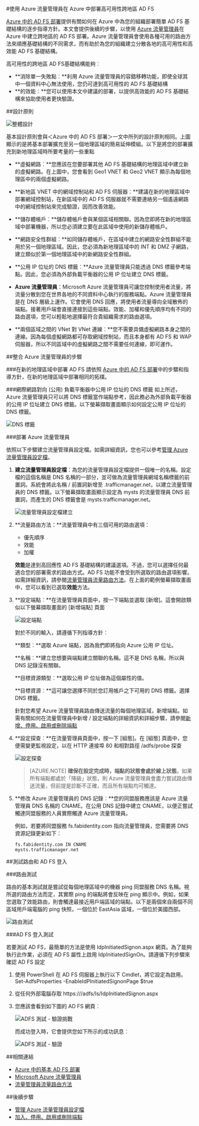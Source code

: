 <properties
	pageTitle="使用 Azure 流量管理員在 Azure 中部署高可用性跨地區 AD FS | Microsoft Azure"
	description="在本文件中，您將了解如何在 Azure 中部署 AD FS 以獲得高可用性。"
    keywords="採用 Azure 流量管理員的 Ad fs, 採用 Azure 流量管理員的 adfs, 地理, 多重資料中心, 地理資料中心, 多重地理資料中心, 在 azure 中部署 AD FS, 部署 azure adfs, azure adfs, azure ad fs, 部署 adfs, 部署 ad fs, azure 中的 adfs, 在 azure 中部署 adfs, 在 azure 中部署 AD FS, adfs azure, AD FS 簡介, Azure, Azure 中的 AD FS, iaas, ADFS, 將 adfs 移至 azure"
	services="active-directory"
	documentationCenter=""
	authors="anandyadavmsft"
	manager="femila"
	editor=""/>

<tags
	ms.service="active-directory"
	ms.workload="identity"
	ms.tgt_pltfrm="na"
	ms.devlang="na"
	ms.topic="get-started-article"
	ms.date="09/01/2016"
	ms.author="anandy;billmath"/>
    
#使用 Azure 流量管理員在 Azure 中部署高可用性跨地區 AD FS

[Azure 中的 AD FS 部署](.\active-directory-aadconnect-azure-adfs.md)提供有關如何在 Azure 中為您的組織部署簡單 AD FS 基礎結構的逐步指導方針。本文會提供後續的步驟，以使用 [Azure 流量管理員](../traffic-manager/traffic-manager-overview.md)在 Azure 中建立跨地區的 AD FS 部署。Azure 流量管理員會使用各種可用的路由方法來順應基礎結構的不同需求，而有助於為您的組織建立分散各地的高可用性和高效能 AD FS 基礎結構。

高可用性的跨地區 AD FS基礎結構能夠︰

* **消除單一失敗點︰**利用 Azure 流量管理員的容錯移轉功能，即使全球其中一個資料中心無法使用，您仍可達到高可用性的 AD FS 基礎結構
* **的效能︰**您可以使用本文中建議的部署，以提供高效能的 AD FS 基礎結構來協助使用者更快驗證。

##設計原則

![整體設計](./media/active-directory-adfs-in-azure-with-azure-traffic-manager/blockdiagram.png)

基本設計原則會與＜Azure 中的 AD FS 部署＞一文中所列的設計原則相同。上圖顯示的是將基本部署擴充至另一個地理區域的簡易延伸模組。以下是將您的部署擴充到新地理區域時所要考量的一些重點

* **虛擬網路︰**您應該在您要部署其他 AD FS 基礎結構的地理區域中建立新的虛擬網路。在上圖中，您會看到 Geo1 VNET 和 Geo2 VNET 顯示為每個地理區中的兩個虛擬網路。

* **新地區 VNET 中的網域控制站和 AD FS 伺服器︰**建議在新的地理區域中部署網域控制站，在新區域中的 AD FS 伺服器就不需要連絡另一個遙遠網路中的網域控制站來完成驗證，因而改善效能。

* **儲存體帳戶︰**儲存體帳戶會與某個區域相關聯。因為您即將在新的地理區域中部署機器，所以您必須建立要在此區域中使用的新儲存體帳戶。

* **網路安全性群組︰**如同儲存體帳戶，在區域中建立的網路安全性群組不能用於另一個地理區域。因此，您必須為新地理區域中的 INT 和 DMZ 子網路，建立類似於第一個地理區域中的新網路安全性群組。

* **公用 IP 位址的 DNS 標籤︰**Azure 流量管理員只能透過 DNS 標籤參考端點。因此，您必須為外部負載平衡器的公用 IP 位址建立 DNS 標籤。

* **Azure 流量管理員**：Microsoft Azure 流量管理員可讓您控制使用者流量，將流量分散到您在世界各地的不同資料中心執行的服務端點。Azure 流量管理員是在 DNS 層級上運作。它會使用 DNS 回應，將使用者流量導向全域散佈的端點。接著用戶端會直接連接到這些端點。效能、加權和優先順序均有不同的路由選項，您可以輕鬆地選擇最符合貴組織需求的路由選項。

* **兩個區域之間的 VNet 對 VNet 連線︰**您不需要具備虛擬網路本身之間的連線。因為每個虛擬網路都可存取網域控制站，而且本身都有 AD FS 和 WAP 伺服器，所以不同區域中的虛擬網路之間不需要任何連線，即可運作。

##整合 Azure 流量管理員的步驟

###在新的地理區域中部署 AD FS
請依照 [Azure 中的 AD FS 部署](.\active-directory-aadconnect-azure-adfs.md)中的步驟和指導方針，在新的地理區域中部署相同的拓樸。

###網際網路對向 (公用) 負載平衡器中公用 IP 位址的 DNS 標籤
如上所述，Azure 流量管理員只可以將 DNS 標籤當作端點參考，因此務必為外部負載平衡器的公用 IP 位址建立 DNS 標籤。以下螢幕擷取畫面顯示如何設定公用 IP 位址的 DNS 標籤。

![DNS 標籤](./media/active-directory-adfs-in-azure-with-azure-traffic-manager/eastfabstsdnslabel.png)

###部署 Azure 流量管理員

依照以下步驟建立流量管理員設定檔。如需詳細資訊，您也可以參考[管理 Azure 流量管理員設定檔](../traffic-manager/traffic-manager-manage-profiles.md)。

1. **建立流量管理員設定檔**：為您的流量管理員設定檔提供一個唯一的名稱。設定檔的這個名稱是 DNS 名稱的一部分，並可做為流量管理員網域名稱標籤的前置詞。系統會將此名稱 / 前置詞新增至 .trafficmanager.net，以建立流量管理員的 DNS 標籤。以下螢幕擷取畫面顯示設定為 mysts 的流量管理員 DNS 前置詞，而產生的 DNS 標籤會是 mysts.trafficmanager.net。

    ![流量管理員設定檔建立](./media/active-directory-adfs-in-azure-with-azure-traffic-manager/trafficmanager01.png)
 
2. **流量路由方法：**流量管理員中有三個可用的路由選項：

    * 優先順序
    * 效能
    * 加權
    
    **效能**是達到高回應性 AD FS 基礎結構的建議選項。不過，您可以選擇任何最適合您的部署需求的路由方式。AD FS 功能不會受到所選取的路由選項影響。如需詳細資訊，請參閱[流量管理員流量路由方法](../traffic-manager/traffic-manager-routing-methods.md)。在上面的範例螢幕擷取畫面中，您可以看到已選取**效能**方法。
   
3.	**設定端點︰**在流量管理員頁面中，按一下端點並選取 [新增]。這會開啟類似以下螢幕擷取畫面的 [新增端點] 頁面
 
    ![設定端點](./media/active-directory-adfs-in-azure-with-azure-traffic-manager/eastfsendpoint.png)
 
    對於不同的輸入，請遵循下列指導方針︰

    **類型︰**選取 Azure 端點，因為我們即將指向 Azure 公用 IP 位址。

    **名稱︰**建立您想要與端點建立關聯的名稱。這不是 DNS 名稱，所以與 DNS 記錄沒有關聯。

    **目標資源類型︰**選取公用 IP 位址做為這個屬性的值。

    **目標資源︰**這可讓您選擇不同於您訂用帳戶之下可用的 DNS 標籤。選擇 DNS 標籤。

    針對您希望 Azure 流量管理員路由傳送流量的每個地理區域，新增端點。如需有關如何在流量管理員中新增 / 設定端點的詳細資訊和詳細步驟，請參閱[新增、停用、啟用或刪除端點](../traffic-manager/traffic-manager-endpoints.md)
    
4. **設定探查︰**在流量管理員頁面中，按一下 [組態]。在 [組態] 頁面中，您便需變更監視設定，以在 HTTP 連接埠 80 和相對路徑 /adfs/probe 探查

    ![設定探查](./media/active-directory-adfs-in-azure-with-azure-traffic-manager/mystsconfig.png)

    >[AZURE.NOTE] **確保在設定完成時，端點的狀態會處於線上狀態**。如果所有端點都處於「降級」狀態，則 Azure 流量管理員會盡力嘗試路由傳送流量，但前提是診斷不正確，而且所有端點均可觸達。

5. **修改 Azure 流量管理員的 DNS 記錄︰**您的同盟服務應該是 Azure 流量管理員 DNS 名稱的 CNAME。在公用 DNS 記錄中建立 CNAME，以便正嘗試觸達同盟服務的人員實際觸達 Azure 流量管理員。

    例如，若要將同盟服務 fs.fabidentity.com 指向流量管理員，您需要將 DNS 資源記錄更新如下：

    <code>fs.fabidentity.com IN CNAME mysts.trafficmanager.net</code>

##測試路由和 AD FS 登入   

###路由測試

路由的基本測試就是嘗試從每個地理區域中的機器 ping 同盟服務 DNS 名稱。視所選的路由方法而定，其實際 ping 的端點將會反映在 ping 顯示中。例如，如果您選取了效能路由，則會觸達最接近用戶端區域的端點。以下是兩個來自兩個不同區域用戶端電腦的 ping 快照，一個位於 EastAsia 區域，一個位於美國西部。

![路由測試](./media/active-directory-adfs-in-azure-with-azure-traffic-manager/pingtest.png)

###AD FS 登入測試

若要測試 AD FS，最簡單的方法是使用 IdpInitiatedSignon.aspx 網頁。為了能夠執行此作業，必須在 AD FS 屬性上啟用 IdpInitiatedSignOn。請遵循下列步驟來確認 AD FS 設定
 
1. 使用 PowerShell 在 AD FS 伺服器上執行以下 Cmdlet，將它設定為啟用。Set-AdfsProperties -EnableIdPInitiatedSignonPage $true
2. 從任何外部電腦存取 https://<yourfederationservicedns>/adfs/ls/IdpInitiatedSignon.aspx
3. 您應該會看到如下圖的 AD FS 網頁︰

    ![ADFS 測試 - 驗證挑戰](./media/active-directory-adfs-in-azure-with-azure-traffic-manager/adfstest1.png)

    而成功登入時，它會提供您如下所示的成功訊息︰

    ![ADFS 測試 - 驗證](./media/active-directory-adfs-in-azure-with-azure-traffic-manager/adfstest2.png)
 
##相關連結
* [Azure 中的基本 AD FS 部署](active-directory-aadconnect-azure-adfs.md)
* [Microsoft Azure 流量管理員](../traffic-manager/traffic-manager-overview.md)
* [流量管理員流量路由方法](../traffic-manager/traffic-manager-routing-methods.md)

##後續步驟
* [管理 Azure 流量管理員設定檔](../traffic-manager/traffic-manager-manage-profiles.md)
* [加入、停用、啟用或刪除端點](../traffic-manager/traffic-manager-endpoints.md)

<!---HONumber=AcomDC_0907_2016-->